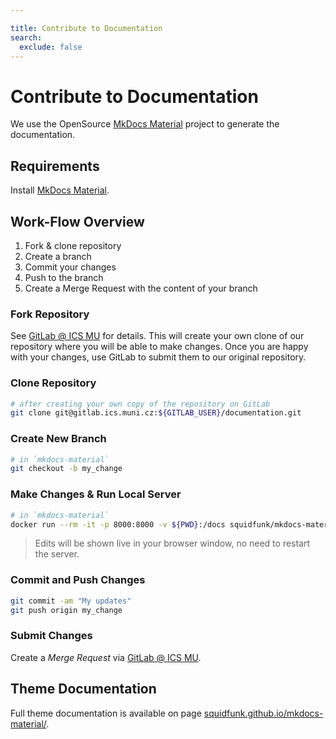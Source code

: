```yaml
---

title: Contribute to Documentation
search:
  exclude: false
---
```


# Contribute to Documentation

We use the OpenSource [MkDocs Material](https://github.com/squidfunk/mkdocs-material) project to generate the documentation.

## Requirements

Install [MkDocs Material](https://squidfunk.github.io/mkdocs-material/getting-started/).

## Work-Flow Overview

1. Fork & clone repository
2. Create a branch
3. Commit your changes
4. Push to the branch
5. Create a Merge Request with the content of your branch

### Fork Repository

See [GitLab @ ICS MU](https://gitlab.ics.muni.cz/cloud/documentation/forks/new) for details. This will create your own clone of our repository where you will be able to make changes. Once you are happy with your changes, use GitLab to submit them to our original repository.

### Clone Repository

``` bash
# after creating your own copy of the repository on GitLab
git clone git@gitlab.ics.muni.cz:${GITLAB_USER}/documentation.git
```

### Create New Branch

``` bash
# in `mkdocs-material`
git checkout -b my_change
```

### Make Changes & Run Local Server

``` bash
# in `mkdocs-material`
docker run --rm -it -p 8000:8000 -v ${PWD}:/docs squidfunk/mkdocs-material
```

> Edits will be shown live in your browser window, no need to restart the server.

### Commit and Push Changes

``` bash
git commit -am "My updates"
git push origin my_change
```

### Submit Changes

Create a *Merge Request* via [GitLab @ ICS MU](https://gitlab.ics.muni.cz/cloud/documentation/merge_requests/new).

## Theme Documentation

Full theme documentation is available on page [squidfunk.github.io/mkdocs-material/](https://squidfunk.github.io/mkdocs-material/).
